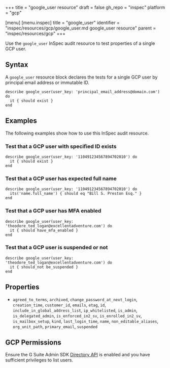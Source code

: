 +++
title = "google_user resource"
draft = false
gh_repo = "inspec"
platform = "gcp"

[menu]
  [menu.inspec]
    title = "google_user"
    identifier = "inspec/resources/gcp/google_user.md google_user resource"
    parent = "inspec/resources/gcp"
+++

Use the `google_user` InSpec audit resource to test properties of a single GCP user.

## Syntax

A `google_user` resource block declares the tests for a single GCP user by principal email address or immutable ID.

    describe google_user(user_key: 'principal_email_address@domain.com') do
      it { should exist }
    end

## Examples

The following examples show how to use this InSpec audit resource.

### Test that a GCP user with specified ID exists

    describe google_user(user_key: '110491234567894702010') do
      it { should exist }
    end

### Test that a GCP user has expected full name

    describe google_user(user_key: '110491234567894702010') do
      its('name.full_name') { should eq "Bill S. Preston Esq." }
    end

### Test that a GCP user has MFA enabled

    describe google_user(user_key: 'theodore_ted_logan@excellentadventure.com') do
      it { should have_mfa_enabled }
    end

### Test that a GCP user is suspended or not

    describe google_user(user_key: 'theodore_ted_logan@excellentadventure.com') do
      it { should_not be_suspended }
    end

## Properties

- `agreed_to_terms`, `archived`, `change_password_at_next_login`, `creation_time`, `customer_id`, `emails`, `etag`, `id`, `include_in_global_address_list`, `ip_whitelisted`, `is_admin`, `is_delegated_admin`, `is_enforced_in2_sv`, `is_enrolled_in2_sv`, `is_mailbox_setup`, `kind`, `last_login_time`, `name`, `non_editable_aliases`, `org_unit_path`, `primary_email`, `suspended`

## GCP Permissions

Ensure the G Suite Admin SDK [Directory API](https://developers.google.com/admin-sdk/directory/) is enabled and you have sufficient privileges to list users.
